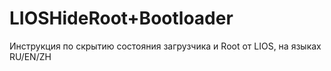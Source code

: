 # LIOSHideRoot+Bootloader
Инструкция по скрытию состояния загрузчика и Root от LIOS, на языках RU/EN/ZH
